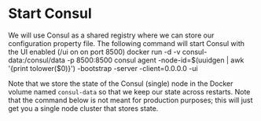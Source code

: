 # Start Consul
We will use Consul as a shared registry where we can store our configuration property file. The following command will start Consul with the UI enabled (/ui on on port 8500)
	docker run -d -v consul-data:/consul/data -p 8500:8500 consul agent -node-id=$(uuidgen | awk '{print tolower($0)}') -bootstrap -server -client=0.0.0.0 -ui
	 

Note that we store the state of the Consul (single) node in the Docker volume named `consul-data` so that we keep our state across restarts. Note that the command below is not meant for production purposes; this will just get you a single node cluster that stores state.

